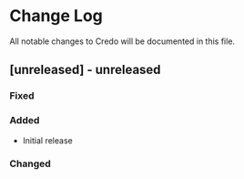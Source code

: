 # Change Log

All notable changes to Credo will be documented in this file.

## [unreleased] - unreleased

### Fixed


### Added

- Initial release

### Changed


